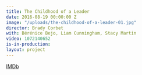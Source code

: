 ```yaml
---
title: The Childhood of a Leader
date: 2016-08-19 00:00:00 Z
image: "/uploads/the-childhood-of-a-leader-01.jpg"
director: Brady Corbet
with: Bérénice Bejo, Liam Cunningham, Stacy Martin
video: 1072140652
is-in-production: 
layout: project
---
```


[IMDb](https://www.imdb.com/title/tt2815902/?ref_=nv_sr_srsg_0_tt_1_nm_7_q_the%2520childhood%2520of%2520a%2520leader)